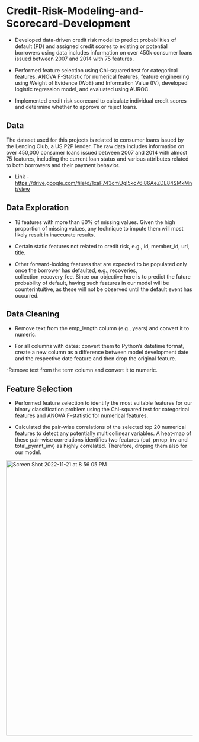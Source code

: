 # Credit-Risk-Modeling-and-Scorecard-Development
- Developed data-driven credit risk model to predict probabilities of default (PD) and assigned credit scores to existing or potential borrowers using data includes information on over 450k consumer loans issued between 2007 and 2014 with 75 features.

- Performed feature selection using Chi-squared test for categorical features, ANOVA F-Statistic for numerical features, feature engineering using Weight of Evidence (WoE) and Information Value (IV), developed logistic regression model, and evaluated using AUROC. 

- Implemented credit risk scorecard to calculate individual credit scores and determine whether to approve or reject loans.

## Data

The dataset used for this projects is related to consumer loans issued by the Lending Club, a US P2P lender. The raw data includes information on over 450,000 consumer loans issued between 2007 and 2014 with almost 75 features, including the current loan status and various attributes related to both borrowers and their payment behavior.

- Link - https://drive.google.com/file/d/1xaF743cmUgI5kc76I86AeZDE84SMkMnt/view

## Data Exploration

- 18 features with more than 80% of missing values. Given the high proportion of missing values, any technique to impute them will most likely result in inaccurate results.

- Certain static features not related to credit risk, e.g., id, member_id, url, title.

- Other forward-looking features that are expected to be populated only once the borrower has defaulted, e.g., recoveries, collection_recovery_fee. Since our objective here is to predict the future probability of default, having such features in our model will be counterintuitive, as these will not be observed until the default event has occurred.

## Data Cleaning

- Remove text from the emp_length column (e.g., years) and convert it to numeric.

- For all columns with dates: convert them to Python’s datetime format, create a new column as a difference between model development date and the respective date feature and then drop the original feature.

-Remove text from the term column and convert it to numeric.

## Feature Selection

- Performed feature selection to identify the most suitable features for our binary classification problem using the Chi-squared test for categorical features and ANOVA F-statistic for numerical features.

- Calculated the pair-wise correlations of the selected top 20 numerical features to detect any potentially multicollinear variables. A heat-map of these pair-wise correlations identifies two features (out_prncp_inv and total_pymnt_inv) as highly correlated. Therefore,  droping them also for our model.

<img width="743" alt="Screen Shot 2022-11-21 at 8 56 05 PM" src="https://user-images.githubusercontent.com/68578215/203225169-997f983d-f7ef-4821-8346-9b4b2b6b18d5.png">



